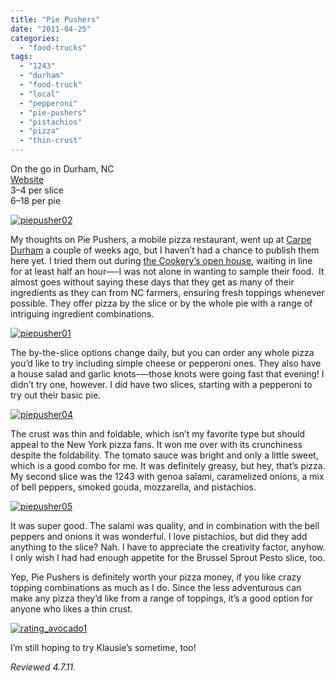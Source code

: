 ```yaml
---
title: "Pie Pushers"
date: "2011-04-25"
categories: 
  - "food-trucks"
tags: 
  - "1243"
  - "durham"
  - "food-truck"
  - "local"
  - "pepperoni"
  - "pie-pushers"
  - "pistachios"
  - "pizza"
  - "thin-crust"
---
```


On the go in Durham, NC\
[Website](https://www.facebook.com/pages/Pie-Pushers/180894788607587?v=info)\
$3–$4 per slice\
$6–$18 per pie

[![](http://s3.amazonaws.com/thegourmez-wpmedia/2011/04/piepusher021.jpg "piepusher02")](http://s3.amazonaws.com/thegourmez-wpmedia/2011/04/piepusher021.jpg)

My thoughts on Pie Pushers, a mobile pizza restaurant, went up at [Carpe Durham](http://carpedurham.com/2011/03/30/pie-pushers/) a couple of weeks ago, but I haven’t had a chance to publish them here yet. I tried them out during [the Cookery’s open house](https://thegourmez.com/blog/2011/04/25/pie-pushers/), waiting in line for at least half an hour—-I was not alone in wanting to sample their food.  It almost goes without saying these days that they get as many of their ingredients as they can from NC farmers, ensuring fresh toppings whenever possible. They offer pizza by the slice or by the whole pie with a range of intriguing ingredient combinations.

[![](http://s3.amazonaws.com/thegourmez-wpmedia/2011/04/piepusher01.jpg "piepusher01")](http://s3.amazonaws.com/thegourmez-wpmedia/2011/04/piepusher01.jpg)

The by-the-slice options change daily, but you can order any whole pizza you’d like to try including simple cheese or pepperoni ones. They also have a house salad and garlic knots-—those knots were going fast that evening! I didn’t try one, however. I did have two slices, starting with a pepperoni to try out their basic pie.

[![](http://s3.amazonaws.com/thegourmez-wpmedia/2011/04/piepusher04.jpg "piepusher04")](http://s3.amazonaws.com/thegourmez-wpmedia/2011/04/piepusher04.jpg)

The crust was thin and foldable, which isn’t my favorite type but should appeal to the New York pizza fans. It won me over with its crunchiness despite the foldability. The tomato sauce was bright and only a little sweet, which is a good combo for me. It was definitely greasy, but hey, that’s pizza. My second slice was the 1243 with genoa salami, caramelized onions, a mix of bell peppers, smoked gouda, mozzarella, and pistachios.

[![](http://s3.amazonaws.com/thegourmez-wpmedia/2011/04/piepusher05.jpg "piepusher05")](http://s3.amazonaws.com/thegourmez-wpmedia/2011/04/piepusher05.jpg)

It was super good. The salami was quality, and in combination with the bell peppers and onions it was wonderful. I love pistachios, but did they add anything to the slice? Nah. I have to appreciate the creativity factor, anyhow. I only wish I had had enough appetite for the Brussel Sprout Pesto slice, too.

Yep, Pie Pushers is definitely worth your pizza money, if you like crazy topping combinations as much as I do. Since the less adventurous can make any pizza they’d like from a range of toppings, it’s a good option for anyone who likes a thin crust.

[![](http://s3.amazonaws.com/thegourmez-wpmedia/2009/02/rating_avocado1.gif "rating_avocado1")](http://s3.amazonaws.com/thegourmez-wpmedia/2009/02/rating_avocado1.gif)

I’m still hoping to try Klausie’s sometime, too!

_Reviewed 4.7.11._
